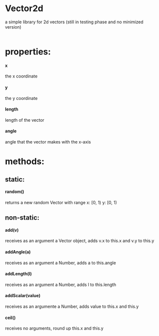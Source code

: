 # Vector2d
a simple library for 2d vectors (still in testing phase and no minimized version)
<br>
<br>
<h1>properties:</h1>
<h4>x</h4>
the x coordinate
<h4>y</h4>
the y coordinate
<h4>length</h4>
length of the vector
<h4>angle</h4>
angle that the vector makes with the x-axis
<h1>methods:</h1>
<h2>static:</h2>
<h4>random()</h4>
returns a new random Vector with range x: [0, 1) y: [0, 1)
<h2>non-static:</h2>
<h4>add(v)</h4>
receives as an argument a Vector object, adds v.x to this.x and v.y to this.y
<h4>addAngle(a)</h4>
receives as an argument a Number, adds a to this.angle
<h4>addLength(l)</h4>
receives as an argument a Number, adds l to this.length
<h4>addScalar(value)</h4>
receives as an argumente a Number, adds value to this.x and this.y
<h4>ceil()</h4>
receives no arguments, round up this.x and this.y
